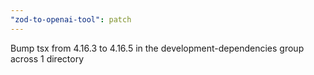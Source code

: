 ```yaml
---
"zod-to-openai-tool": patch
---
```


Bump tsx from 4.16.3 to 4.16.5 in the development-dependencies group across 1 directory
